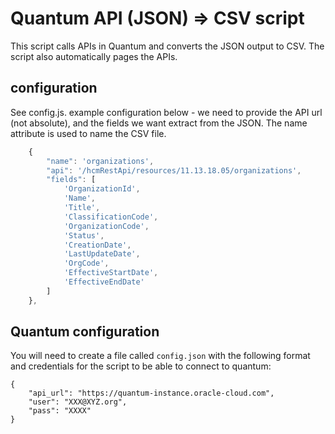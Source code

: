 # Quantum API (JSON) => CSV script

This script calls APIs in Quantum and converts the JSON output to CSV. 
The script also automatically pages the APIs. 

## configuration

See config.js. example configuration below - we need to provide the API url (not absolute), and the fields we want extract from the JSON. The name attribute is used to name the CSV file. 
```js
    {
        "name": 'organizations',
        "api": '/hcmRestApi/resources/11.13.18.05/organizations',
        "fields": [
            'OrganizationId',
            'Name',
            'Title',
            'ClassificationCode',
            'OrganizationCode',
            'Status',
            'CreationDate',
            'LastUpdateDate',
            'OrgCode',
            'EffectiveStartDate',
            'EffectiveEndDate'
        ]
    },
```

## Quantum configuration

You will need to create a file called `config.json` with the following format and credentials for the script to be able to connect to quantum: 

```
{
    "api_url": "https://quantum-instance.oracle-cloud.com",
    "user": "XXX@XYZ.org",
    "pass": "XXXX"
}
```